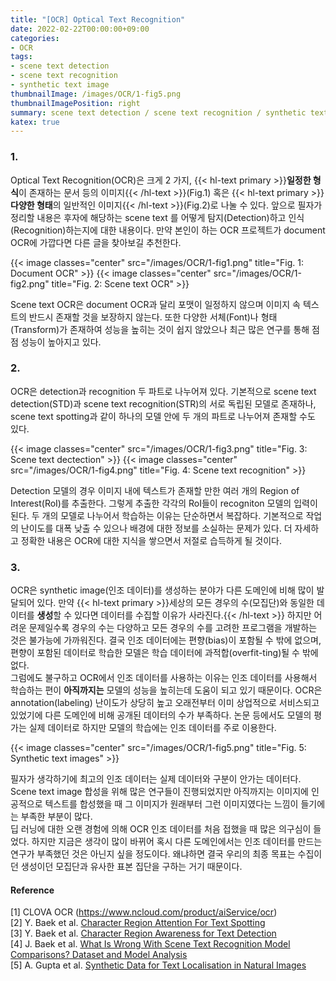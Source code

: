 ```yaml
---
title: "[OCR] Optical Text Recognition"
date: 2022-02-22T00:00:00+09:00
categories:
- OCR
tags:
- scene text detection
- scene text recognition
- synthetic text image
thumbnailImage: /images/OCR/1-fig5.png
thumbnailImagePosition: right
summary: scene text detection / scene text recognition / synthetic text image
katex: true
---
```

### 1.
Optical Text Recognition(OCR)은 크게 2 가지, {{< hl-text primary >}}<b>일정한 형식</b>이 존재하는 문서 등의 이미지{{< /hl-text >}}(Fig.1) 혹은 {{< hl-text primary >}}<b>다양한 형태</b>의 일반적인 이미지{{< /hl-text >}}(Fig.2)로 나눌 수 있다. 앞으로 필자가 정리할 내용은 후자에 해당하는 scene text 를 어떻게 탐지(Detection)하고 인식(Recognition)하는지에 대한 내용이다. 만약 본인이 하는 OCR 프로젝트가 document OCR에 가깝다면 다른 글을 찾아보길 추천한다.

{{< image classes="center" src="/images/OCR/1-fig1.png" title="Fig. 1: Document OCR" >}}
{{< image classes="center" src="/images/OCR/1-fig2.png" title="Fig. 2: Scene text OCR" >}}

Scene text OCR은 document OCR과 달리 포맷이 일정하지 않으며 이미지 속 텍스트의 반드시 존재할 것을 보장하지 않는다. 또한 다양한 서체(Font)나 형태(Transform)가 존재하여 성능을 높히는 것이 쉽지 않았으나 최근 많은 연구를 통해 점점 성능이 높아지고 있다.

### 2.
OCR은 detection과 recognition 두 파트로 나누어져 있다. 기본적으로 scene text detection(STD)과 scene text recognition(STR)의 서로 독립된 모델로 존재하나, scene text spotting과 같이 하나의 모델 안에 두 개의 파트로 나누어져 존재할 수도 있다.

{{< image classes="center" src="/images/OCR/1-fig3.png" title="Fig. 3: Scene text dectection" >}}
{{< image classes="center" src="/images/OCR/1-fig4.png" title="Fig. 4: Scene text recognition" >}}

Detection 모델의 경우 이미지 내에 텍스트가 존재할 만한 여러 개의 Region of Interest(RoI)를 추출한다. 그렇게 추출한 각각의 RoI들이 recogniton 모델의 입력이 된다. 두 개의 모델로 나누어서 학습하는 이유는 단순하면서 복잡하다. 기본적으로 작업의 난이도를 대폭 낮출 수 있으나 배경에 대한 정보를 소실하는 문제가 있다. 더 자세하고 정확한 내용은 OCR에 대한 지식을 쌓으면서 저절로 습득하게 될 것이다.

### 3.
OCR은 synthetic image(인조 데이터)를 생성하는 분야가 다른 도메인에 비해 많이 발달되어 있다. 만약 {{< hl-text primary >}}세상의 모든 경우의 수(모집단)와 동일한 데이터를 <b>생성</b>할 수 있다면 데이터를 수집할 이유가 사라진다.{{< /hl-text >}} 하지만 어려운 문제일수록 경우의 수는 다양하고 모든 경우의 수를 고려한 프로그램을 개발하는 것은 불가능에 가까워진다. 결국 인조 데이터에는 편향(bias)이 포함될 수 밖에 없으며, 편향이 포함된 데이터로 학습한 모델은 학습 데이터에 과적합(overfit-ting)될 수 밖에 없다.  
그럼에도 불구하고 OCR에서 인조 데이터를 사용하는 이유는 인조 데이터를 사용해서 학습하는 편이 **아직까지는** 모델의 성능을 높히는데 도움이 되고 있기 때문이다. OCR은 annotation(labeling) 난이도가 상당히 높고 오래전부터 이미 상업적으로 서비스되고 있었기에 다른 도메인에 비해 공개된 데이터의 수가 부족하다. 논문 등에서도 모델의 평가는 실제 데이터로 하지만 모델의 학습에는 인조 데이터를 주로 이용한다.

{{< image classes="center" src="/images/OCR/1-fig5.png" title="Fig. 5: Synthetic text images" >}}

필자가 생각하기에 최고의 인조 데이터는 실제 데이터와 구분이 안가는 데이터다. Scene text image 합성을 위해 많은 연구들이 진행되었지만 아직까지는 이미지에 인공적으로 텍스트를 합성했을 때 그 이미지가 원래부터 그런 이미지였다는 느낌이 들기에는 부족한 부분이 많다.  
딥 러닝에 대한 오랜 경험에 의해 OCR 인조 데이터를 처음 접했을 때 많은 의구심이 들었다. 하지만 지금은 생각이 많이 바뀌어 혹시 다른 도메인에서는 인조 데이터를 만드는 연구가 부족했던 것은 아닌지 싶을 정도이다. 왜냐하면 결국 우리의 최종 목표는 수집이던 생성이던 모집단과 유사한 표본 집단을 구하는 거기 때문이다.


#### Reference
[1] CLOVA OCR (https://www.ncloud.com/product/aiService/ocr)  
[2] Y. Baek et al. [Character Region Attention For Text Spotting](https://arxiv.org/abs/2007.09629)  
[3] Y. Baek et al. [Character Region Awareness for Text Detection](https://arxiv.org/abs/1904.01941)  
[4] J. Baek et al. [What Is Wrong With Scene Text Recognition Model Comparisons? Dataset and Model Analysis](https://arxiv.org/abs/1904.01906)  
[5] A. Gupta et al. [Synthetic Data for Text Localisation in Natural Images](https://www.robots.ox.ac.uk/~vgg/publications/2016/Gupta16)
